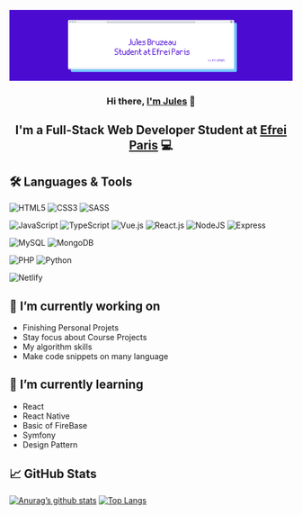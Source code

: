 ![Banner](Banner.png)

<h3 align="center">
  Hi there, <a href="https://www.linkedin.com/in/jules-bruzeau/" target="_blank" rel="noreferrer">I'm Jules</a> 👋
</h3>

<h2 align="center">
  I'm a Full-Stack Web Developer Student at <a href="https://www.efrei.fr/" target="_blank" rel="noreferrer">Efrei Paris</a> 💻
</h2>


## 🛠 Languages & Tools

![HTML5](https://img.shields.io/badge/html5-%23E34F26.svg?style=for-the-badge&logo=html5&logoColor=white)
![CSS3](https://img.shields.io/badge/css3-%231572B6.svg?style=for-the-badge&logo=css3&logoColor=white)
![SASS](https://img.shields.io/badge/SASS-hotpink.svg?style=for-the-badge&logo=SASS&logoColor=white)

![JavaScript](https://img.shields.io/badge/javascript-%23323330.svg?style=for-the-badge&logo=javascript&logoColor=%23F7DF1E)
![TypeScript](https://img.shields.io/badge/typescript-%23007ACC.svg?style=for-the-badge&logo=typescript&logoColor=white)
![Vue.js](https://img.shields.io/badge/vuejs-%2335495e.svg?style=for-the-badge&logo=vuedotjs&logoColor=%234FC08D)
![React.js](https://img.shields.io/badge/React-20232A?style=for-the-badge&logo=react&logoColor=61DAFB)
![NodeJS](https://img.shields.io/badge/node.js-6DA55F?style=for-the-badge&logo=node.js&logoColor=white)
![Express](https://img.shields.io/badge/Express.js-404D59?style=for-the-badge)

![MySQL](https://img.shields.io/badge/mysql-%2300f.svg?style=for-the-badge&logo=mysql&logoColor=white)
![MongoDB](https://img.shields.io/badge/MongoDB-%234ea94b.svg?style=for-the-badge&logo=mongodb&logoColor=white)

![PHP](https://img.shields.io/badge/php-%23777BB4.svg?style=for-the-badge&logo=php&logoColor=white)
![Python](https://img.shields.io/badge/python-3670A0?style=for-the-badge&logo=python&logoColor=ffdd54)

![Netlify](https://img.shields.io/badge/Netlify-00C7B7?style=for-the-badge&logo=netlify&logoColor=white)


## 🔭 I’m currently working on

  - Finishing Personal Projets
  - Stay focus about Course Projects
  - My algorithm skills
  - Make code snippets on many language

## 🌱 I’m currently learning

  - React
  - React Native
  - Basic of FireBase
  - Symfony
  - Design Pattern

## 📈 GitHub Stats

[![Anurag’s github stats](https://github-readme-stats.vercel.app/api?username=JulesEfrei)](https://github.com/JulesEfrei)
[![Top Langs](https://github-readme-stats.vercel.app/api/top-langs/?username=JulesEfrei&layout=compact)](https://github.com/JulesEfrei)
